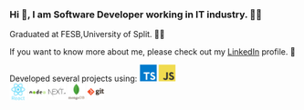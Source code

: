 ### Hi :wave:, I am Software Developer working in IT industry. :woman_technologist:

Graduated at FESB,University of Split. :woman_student:

If you want to know more about me, please check out my [LinkedIn](https://www.linkedin.com/in/antonia-bajic/) profile. :monocle_face:

Developed several projects using: 
<img src="https://github.com/devicons/devicon/blob/master/icons/typescript/typescript-plain.svg" width="30" height="30"/>
<img src="https://github.com/devicons/devicon/blob/master/icons/javascript/javascript-original.svg" width="30" height="30"/>  
<img src="https://github.com/devicons/devicon/blob/master/icons/react/react-original-wordmark.svg" width="30" height="30"/>
<img src="https://github.com/devicons/devicon/blob/master/icons/nodejs/nodejs-original-wordmark.svg" width="30" height="30"/>
<img src="https://github.com/devicons/devicon/blob/master/icons/nextjs/nextjs-original-wordmark.svg" width="30" height="30"/>
<img src="https://github.com/devicons/devicon/blob/master/icons/mongodb/mongodb-original-wordmark.svg" width="30" height="30"/>
<img src="https://github.com/devicons/devicon/blob/master/icons/git/git-original-wordmark.svg" width="30" height="30"/>



<!--
**AntoniaBajic/AntoniaBajic** is a ✨ _special_ ✨ repository because its `README.md` (this file) appears on your GitHub profile.

Here are some ideas to get you started:

- 🔭 I’m currently working on ...
- 🌱 I’m currently learning ...
- 👯 I’m looking to collaborate on ...
- 🤔 I’m looking for help with ...
- 💬 Ask me about ...
- 📫 How to reach me: ...
- 😄 Pronouns: ...
- ⚡ Fun fact: ...
-->
